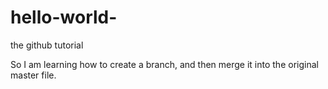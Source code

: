 # hello-world-
the github tutorial 

So I am learning how to create a branch, and then merge it into the original master file. 
